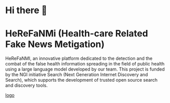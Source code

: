 # Hi there 👋
# HeReFaNMi (Health-care Related Fake News Metigation)

HeReFaNMI, an innovative platform dedicated to the detection and the combat of the false health information spreading in the field of public health using a large language model developed by our team. This project is funded by the NGI initiative Search (Next Generation Internet Discovery and Search), which supports the development of trusted open source search and discovery tools.

[logo](../logo.png)


<!--

**Here are some ideas to get you started:**

🙋‍♀️ A short introduction - what is your organization all about?
🌈 Contribution guidelines - how can the community get involved?
👩‍💻 Useful resources - where can the community find your docs? Is there anything else the community should know?
🍿 Fun facts - what does your team eat for breakfast?
🧙 Remember, you can do mighty things with the power of [Markdown](https://docs.github.com/github/writing-on-github/getting-started-with-writing-and-formatting-on-github/basic-writing-and-formatting-syntax)
-->
